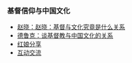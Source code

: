 ### 基督信仰与中国文化
* [赵晓：赵晓：基督与文化究竟是什么关系](https://www.asuswebstorage.com/navigate/a/#/s/0EEE03374A26489E85834BD59A704CEBY) 
* [德鲁克：谈基督教与中国文化的关系](https://www.asuswebstorage.com/navigate/a/#/s/905AE8D4885B4A17A9871063E9FB86D0Y) 
* [红娘分享](https://www.asuswebstorage.com/navigate/a/#/s/0EEE03374A26489E85834BD59A704CEBY) 
* [互动交流](https://www.asuswebstorage.com/navigate/a/#/s/0EEE03374A26489E85834BD59A704CEBY) 
